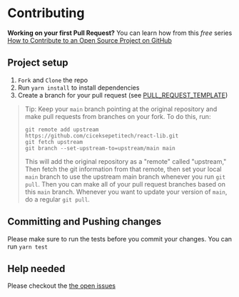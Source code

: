 # Contributing

**Working on your first Pull Request?** You can learn how from this _free_
series
[How to Contribute to an Open Source Project on GitHub](https://egghead.io/courses/how-to-contribute-to-an-open-source-project-on-github)

## Project setup

1.  `Fork` and `Clone` the repo
2.  Run `yarn install` to install dependencies
3.  Create a branch for your pull request (see
    [PULL_REQUEST_TEMPLATE](https://github.com/ciceksepetitech/react-lib/tree/develop/.github/workflows/PULL_REQUEST_TEMPLATE.md))

> Tip: Keep your `main` branch pointing at the original repository and make pull
> requests from branches on your fork. To do this, run:
>
> ```
> git remote add upstream https://github.com/ciceksepetitech/react-lib.git
> git fetch upstream
> git branch --set-upstream-to=upstream/main main
> ```
>
> This will add the original repository as a "remote" called "upstream," Then
> fetch the git information from that remote, then set your local `main` branch
> to use the upstream main branch whenever you run `git pull`. Then you can make
> all of your pull request branches based on this `main` branch. Whenever you
> want to update your version of `main`, do a regular `git pull`.

## Committing and Pushing changes

Please make sure to run the tests before you commit your changes. You can run
`yarn test`

## Help needed

Please checkout the [the open issues][issues]

[issues]: https://github.com/ciceksepetitech/react-lib/issues
